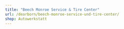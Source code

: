 ```yaml
---
title: "Beech Monroe Service & Tire Center"
url: /dearborn/beech-monroe-service-und-tire-center/
shop: Autowerkstatt
---
```

